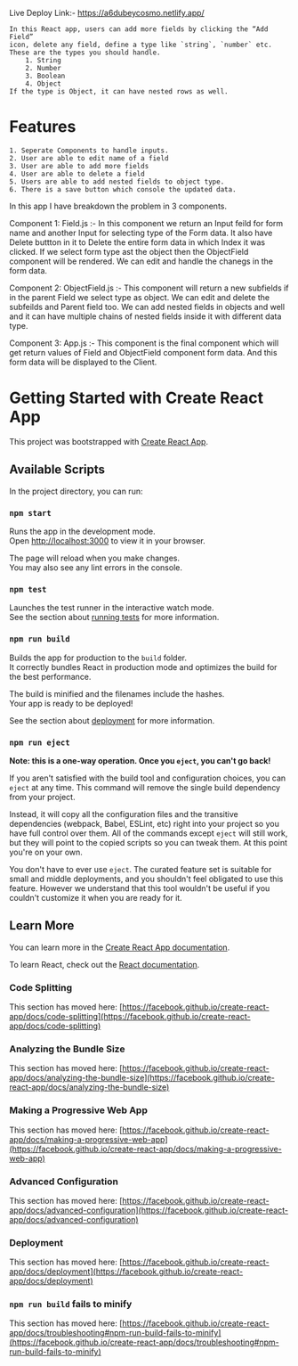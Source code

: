 Live Deploy Link:- https://a6dubeycosmo.netlify.app/


    In this React app, users can add more fields by clicking the “Add Field”
    icon, delete any field, define a type like `string`, `number` etc.
    These are the types you should handle. 
        1. String
        2. Number 
        3. Boolean 
        4. Object
    If the type is Object, it can have nested rows as well.
# Features
    1. Seperate Components to handle inputs.
    2. User are able to edit name of a field
    3. User are able to add more fields
    4. User are able to delete a field
    5. Users are able to add nested fields to object type.
    6. There is a save button which console the updated data.




 In this app I have breakdown the problem in 3 components.
 
 Component 1: Field.js :-
    In this component we return an Input feild for form name and another Input for selecting type of the Form data.
    It also have Delete buttton in it to Delete the entire form data in which Index it was clicked.
    If we select form type ast the object then the ObjectField component will be rendered.
    We can edit and handle the chanegs in the form data.

 Component 2: ObjectField.js :-
    This component will return a new subfields if in the parent Field we select type as object.
    We can edit and delete the subfeilds and Parent field too.
    We can add nested fields in objects and well and it can have multiple chains of nested fields inside it with different data type.

Component 3: App.js :-
    This component is the final component which will get return values of Field and ObjectField component form data. And this form data will be     displayed to the Client.









# Getting Started with Create React App

This project was bootstrapped with [Create React App](https://github.com/facebook/create-react-app).

## Available Scripts

In the project directory, you can run:

### `npm start`

Runs the app in the development mode.\
Open [http://localhost:3000](http://localhost:3000) to view it in your browser.

The page will reload when you make changes.\
You may also see any lint errors in the console.

### `npm test`

Launches the test runner in the interactive watch mode.\
See the section about [running tests](https://facebook.github.io/create-react-app/docs/running-tests) for more information.

### `npm run build`

Builds the app for production to the `build` folder.\
It correctly bundles React in production mode and optimizes the build for the best performance.

The build is minified and the filenames include the hashes.\
Your app is ready to be deployed!

See the section about [deployment](https://facebook.github.io/create-react-app/docs/deployment) for more information.

### `npm run eject`

**Note: this is a one-way operation. Once you `eject`, you can't go back!**

If you aren't satisfied with the build tool and configuration choices, you can `eject` at any time. This command will remove the single build dependency from your project.

Instead, it will copy all the configuration files and the transitive dependencies (webpack, Babel, ESLint, etc) right into your project so you have full control over them. All of the commands except `eject` will still work, but they will point to the copied scripts so you can tweak them. At this point you're on your own.

You don't have to ever use `eject`. The curated feature set is suitable for small and middle deployments, and you shouldn't feel obligated to use this feature. However we understand that this tool wouldn't be useful if you couldn't customize it when you are ready for it.

## Learn More

You can learn more in the [Create React App documentation](https://facebook.github.io/create-react-app/docs/getting-started).

To learn React, check out the [React documentation](https://reactjs.org/).

### Code Splitting

This section has moved here: [https://facebook.github.io/create-react-app/docs/code-splitting](https://facebook.github.io/create-react-app/docs/code-splitting)

### Analyzing the Bundle Size

This section has moved here: [https://facebook.github.io/create-react-app/docs/analyzing-the-bundle-size](https://facebook.github.io/create-react-app/docs/analyzing-the-bundle-size)

### Making a Progressive Web App

This section has moved here: [https://facebook.github.io/create-react-app/docs/making-a-progressive-web-app](https://facebook.github.io/create-react-app/docs/making-a-progressive-web-app)

### Advanced Configuration

This section has moved here: [https://facebook.github.io/create-react-app/docs/advanced-configuration](https://facebook.github.io/create-react-app/docs/advanced-configuration)

### Deployment

This section has moved here: [https://facebook.github.io/create-react-app/docs/deployment](https://facebook.github.io/create-react-app/docs/deployment)

### `npm run build` fails to minify

This section has moved here: [https://facebook.github.io/create-react-app/docs/troubleshooting#npm-run-build-fails-to-minify](https://facebook.github.io/create-react-app/docs/troubleshooting#npm-run-build-fails-to-minify)
